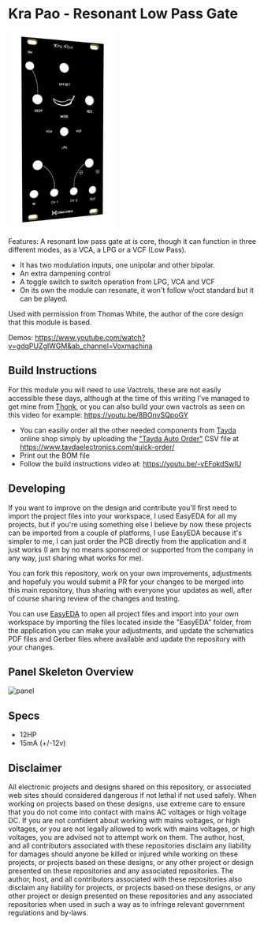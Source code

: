 # Kra Pao - Resonant Low Pass Gate

<img src="./Images/3d_faceplate.png" height="400px">

Features:
A resonant low pass gate at is core, though it can function in three different modes, as a VCA, a LPG or a VCF (Low Pass).

* It has two modulation inputs, one unipolar and other bipolar.
* An extra dampening control
* A toggle switch to switch operation from LPG, VCA and VCF
* On its own the module can resonate, it won't follow v/oct standard but it can be played.

Used with permission from Thomas White, the author of the core design that this module is based.

Demos: https://www.youtube.com/watch?v=gdqPUZgIWGM&ab_channel=Voxmachina

## Build Instructions

For this module you will need to use Vactrols, these are not easily accessible these days, although at the time of this writing I've managed to get mine from [Thonk](https://www.thonk.co.uk/), or you can also build your own vactrols as seen on this video for example: https://youtu.be/8BOnvSQpoGY

* You can easiliy order all the other needed components from [Tayda](https://www.taydaelectronics.com) online shop simply by uploading the ["Tayda Auto Order"](./Tayda%20Auto%20Order.csv) CSV file at https://www.taydaelectronics.com/quick-order/
* Print out the BOM file
* Follow the build instructions video at: https://youtu.be/-vEFokdSwIU

## Developing
If you want to improve on the design and contribute you'll first need to import the project files into your workspace, I used EasyEDA for all my projects, but if you're using something else I believe by now these projects can be imported from a couple of platforms, I use EasyEDA because it's simpler to me, I can just order the PCB directly from the application and it just works (I am by no means sponsored or supported from the company in any way, just sharing what works for me).

You can fork this repository, work on your own improvements, adjustments and hopefuly you would submit a PR for your changes to be merged into this main repository, thus sharing with everyone your updates as well, after of course sharing review of the changes and testing.

You can use [EasyEDA](https://easyeda.com/) to open all project files and import into your own workspace by importing the files located inside the "EasyEDA" folder, from the application you can make your adjustments, and update the schematics PDF files and Gerber files where available and update the repository with your changes.

## Panel Skeleton Overview
![panel](./Images/panel_preview.png)

## Specs

* 12HP
* 15mA (+/-12v)

## Disclaimer
All electronic projects and designs shared on this repository, or associated web sites should considered dangerous if not lethal if not used safely. When working on projects based on these designs, use extreme care to ensure that you do not come into contact with mains AC voltages or high voltage DC. If you are not confident about working with mains voltages, or high voltages, or you are not legally allowed to work with mains voltages, or high voltages, you are advised not to attempt work on them. The author, host, and all contributors associated with these repositories disclaim any liability for damages should anyone be killed or injured while working on these projects, or projects based on these designs, or any other project or design presented on these repositories and any associated repositories. The author, host, and all contributors associated with these repositories also disclaim any liability for projects, or projects based on these designs, or any other project or design presented on these repositories and any associated repositories when used in such a way as to infringe relevant government regulations and by-laws. 